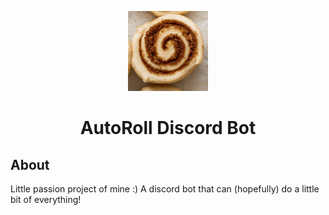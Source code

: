 <p align="center">
  <img src="https://github.com/Joshs-Discord-Bots/AutoRoll/blob/main/Images/Bot%20Profile%20Pic.jpg" width="128" height="128">
</p>

<h1 align="center">AutoRoll Discord Bot</h1>

## About
Little passion project of mine :)
A discord bot that can (hopefully) do a little bit of everything!

